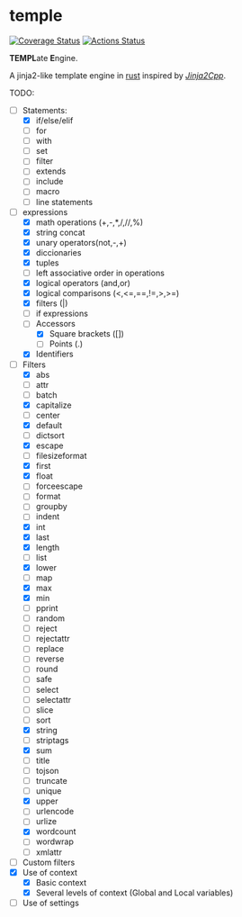 # temple
[![Coverage Status](https://coveralls.io/repos/github/morenol/temple/badge.svg?branch=master)](https://coveralls.io/github/morenol/temple?branch=master)
[![Actions Status](https://github.com/morenol/temple/workflows/CI/badge.svg)](https://github.com/morenol/temple/actions)



**TEMPL**ate **E**ngine. 

A jinja2-like template engine in [rust] inspired by  *[Jinja2Cpp]*.

[Jinja2Cpp]: https://github.com/jinja2cpp/jinja2cpp
[rust]: https://www.rust-lang.org

TODO:

- [ ] Statements:
  - [x] if/else/elif
  - [ ] for
  - [ ] with
  - [ ] set
  - [ ] filter
  - [ ] extends
  - [ ] include
  - [ ] macro
  - [ ] line statements
- [ ] expressions
  - [x] math operations (+,-,*,/,//,%)
  - [x] string concat
  - [x] unary operators(not,-,+)
  - [x] diccionaries
  - [x] tuples
  - [ ] left associative order in operations
  - [x] logical operators (and,or)
  - [x] logical comparisons (<,<=,==,!=,>,>=)
  - [x] filters (|)
  - [ ] if expressions
  - [ ] Accessors
    - [x] Square brackets ([])
    - [ ] Points (.) 
  - [x] Identifiers 
- [ ] Filters
  - [x] abs
  - [ ] attr
  - [ ] batch
  - [x] capitalize
  - [ ] center
  - [x] default
  - [ ] dictsort
  - [x] escape
  - [ ] filesizeformat
  - [x] first
  - [x] float
  - [ ] forceescape
  - [ ] format
  - [ ] groupby
  - [ ] indent
  - [x] int
  - [x] last
  - [x] length
  - [ ] list
  - [x] lower
  - [ ] map
  - [x] max
  - [x] min
  - [ ] pprint
  - [ ] random
  - [ ] reject
  - [ ] rejectattr
  - [ ] replace
  - [ ] reverse
  - [ ] round
  - [ ] safe
  - [ ] select
  - [ ] selectattr
  - [ ] slice
  - [ ] sort
  - [x] string
  - [ ] striptags
  - [x] sum
  - [ ] title
  - [ ] tojson
  - [ ] truncate
  - [ ] unique
  - [x] upper
  - [ ] urlencode
  - [ ] urlize
  - [x] wordcount
  - [ ] wordwrap
  - [ ] xmlattr
- [ ] Custom filters
- [x] Use of context
  - [x] Basic context
  - [x] Several levels of context (Global and Local variables)
- [ ] Use of settings
